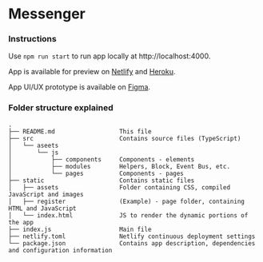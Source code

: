 # Messenger

### Instructions
Use `npm run start` to run app locally at http://localhost:4000.

App is available for preview on [Netlify](https://pensive-austin-8ea525.netlify.app/) and [Heroku](https://yp-messenger-app.herokuapp.com/chats/).

App UI/UX prototype is available on [Figma](https://www.figma.com/file/MryUh4UNG7Cpk8bUMGshvN/Praktikum-Messenger?node-id=0%3A1).

### Folder structure explained
    .
    ├── README.md                  This file
    ├── src                        Contains source files (TypeScript)
    │   └── aseets            
    │       └── js            
    │           ├── components     Components - elements
    │           ├── modules        Helpers, Block, Event Bus, etc.
    │           └── pages          Components - pages 
    ├── static                     Contains static files
    │   ├── assets                 Folder containing CSS, compiled JavaScript and images
    │   ├── register               (Example) - page folder, containing HTML and JavaScript 
    │   └── index.html             JS to render the dynamic portions of the app
    ├── index.js                   Main file
    ├── netlify.toml               Netlify continuous deployment settings
    └── package.json               Contains app description, dependencies and configuration information
